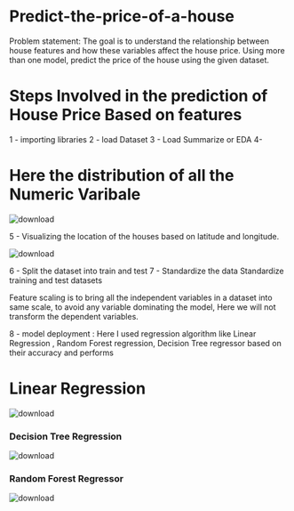 # Predict-the-price-of-a-house
Problem statement: The goal is to understand the relationship between house features and how these variables affect the house price. Using more than one model, predict the price of the house using the given dataset. 

# Steps Involved in the prediction of House Price Based on features 
1 - importing libraries 
2 - load Dataset
3 - Load Summarize or EDA
4- 
# Here the distribution of all the Numeric Varibale

![download](https://user-images.githubusercontent.com/100993371/204781159-c9fb9140-4c33-4485-a662-fff5eae035cc.png)

5 - Visualizing the location of the houses based on latitude and longitude.

![download](https://user-images.githubusercontent.com/100993371/204783584-4408094e-fbf6-44d7-a7ee-031e204fa621.png)

6 - Split the dataset into train and test
7 - Standardize the data
Standardize training and test datasets

Feature scaling is to bring all the independent variables in a dataset into same scale, to avoid any variable dominating
the model, Here we will not transform the dependent variables.

8 -  model deployment : Here I used regression algorithm like Linear Regression , Random Forest regression, Decision Tree regressor based on their accuracy and performs 
# Linear Regression 
![download](https://user-images.githubusercontent.com/100993371/204783674-b0ebf25d-de3a-40c3-8e7f-e9ee86d59486.png)

### Decision Tree Regression
![download](https://user-images.githubusercontent.com/100993371/204783709-5f47e16f-f8c0-414a-9dfc-c612a918f138.png)


### Random Forest Regressor
![download](https://user-images.githubusercontent.com/100993371/204783751-7357d910-402a-4477-b49d-1cec24dfa36f.png)
